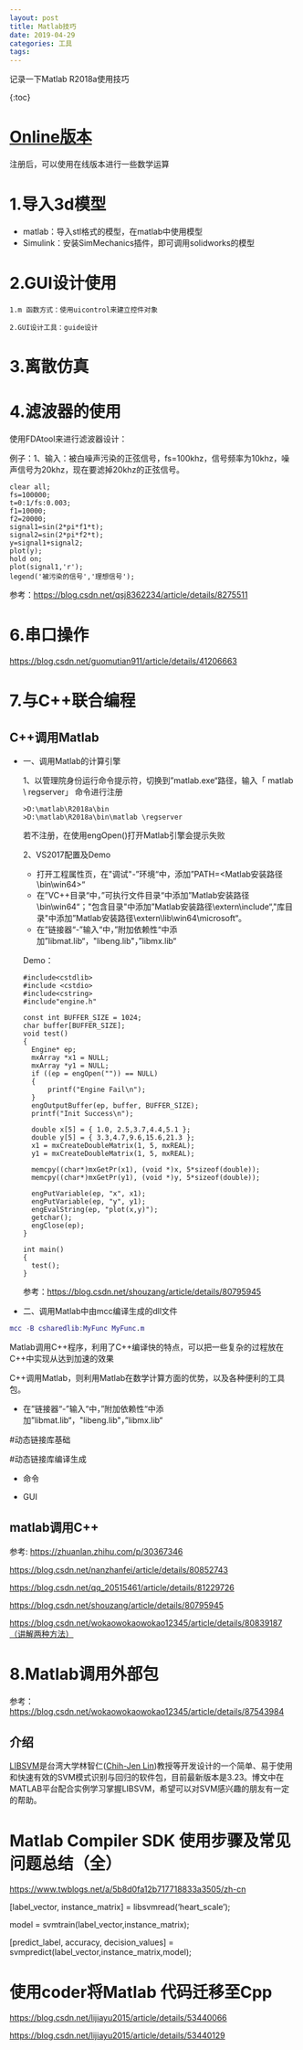```yaml
---
layout: post
title: Matlab技巧
date: 2019-04-29 
categories: 工具
tags: 
---
```

记录一下Matlab R2018a使用技巧

{:toc}

# [Online版本](https://matlab.mathworks.com/)
注册后，可以使用在线版本进行一些数学运算

# 1.导入3d模型
- matlab：导入stl格式的模型，在matlab中使用模型
- Simulink：安装SimMechanics插件，即可调用solidworks的模型

# 2.GUI设计使用
    1.m 函数方式：使用uicontrol来建立控件对象
    
    2.GUI设计工具：guide设计

# 3.离散仿真



# 4.滤波器的使用

使用FDAtool来进行滤波器设计：

例子：1、输入：被白噪声污染的正弦信号，fs=100khz，信号频率为10khz，噪声信号为20khz，现在要滤掉20khz的正弦信号。

```
clear all;
fs=100000;
t=0:1/fs:0.003;
f1=10000;
f2=20000;
signal1=sin(2*pi*f1*t);
signal2=sin(2*pi*f2*t);
y=signal1+signal2;
plot(y);
hold on;
plot(signal1,'r');
legend('被污染的信号','理想信号');
```

参考：https://blog.csdn.net/qsj8362234/article/details/8275511

# 6.串口操作

<https://blog.csdn.net/guomutian911/article/details/41206663>

# 7.与C++联合编程

## C++调用Matlab

- 一、调用Matlab的计算引擎

  1、以管理院身份运行命令提示符，切换到”matlab.exe“路径，输入「 matlab  \ regserver」 命令进行注册

  ```
  >D:\matlab\R2018a\bin
  >D:\matlab\R2018a\bin\matlab \regserver
  ```

  若不注册，在使用engOpen()打开Matlab引擎会提示失败

  

  2、VS2017配置及Demo

  - 打开工程属性页，在"调试"-”环境“中，添加”PATH=<Matlab安装路径\bin\win64>“
  - 在”VC++目录“中，”可执行文件目录“中添加”Matlab安装路径\bin\win64“；"包含目录"中添加”Matlab安装路径\extern\include“,"库目录"中添加”Matlab安装路径\extern\lib\win64\microsoft“。
  - 在”链接器“-”输入“中，”附加依赖性“中添加”libmat.lib“，"libeng.lib"，”libmx.lib“

  Demo：

  ```
  #include<cstdlib>
  #include <cstdio>
  #include<cstring>
  #include"engine.h"
  
  const int BUFFER_SIZE = 1024;
  char buffer[BUFFER_SIZE];
  void test()
  {
  	Engine* ep;
  	mxArray *x1 = NULL;
  	mxArray *y1 = NULL;
  	if ((ep = engOpen("")) == NULL)
  	{
  		printf("Engine Fail\n");
  	}
  	engOutputBuffer(ep, buffer, BUFFER_SIZE);
  	printf("Init Success\n");
  
  	double x[5] = { 1.0, 2.5,3.7,4.4,5.1 };
  	double y[5] = { 3.3,4.7,9.6,15.6,21.3 };
  	x1 = mxCreateDoubleMatrix(1, 5, mxREAL);
  	y1 = mxCreateDoubleMatrix(1, 5, mxREAL);
  
  	memcpy((char*)mxGetPr(x1), (void *)x, 5*sizeof(double));
  	memcpy((char*)mxGetPr(y1), (void *)y, 5*sizeof(double));
  
  	engPutVariable(ep, "x", x1);
  	engPutVariable(ep, "y", y1);
  	engEvalString(ep, "plot(x,y)");
  	getchar();
  	engClose(ep);
  }
  
  int main()
  {
  	test();
  }
  ```

  参考：https://blog.csdn.net/shouzang/article/details/80795945

- 二、调用Matlab中由mcc编译生成的dll文件

```matlab
mcc -B csharedlib:MyFunc MyFunc.m
```

Matlab调用C++程序，利用了C++编译快的特点，可以把一些复杂的过程放在C++中实现从达到加速的效果

C++调用Matlab，则利用Matlab在数学计算方面的优势，以及各种便利的工具包。



- 在”链接器“-”输入“中，”附加依赖性“中添加”libmat.lib“，"libeng.lib"，”libmx.lib“

#动态链接库基础



#动态链接库编译生成

- 命令



- GUI





## matlab调用C++



参考: https://zhuanlan.zhihu.com/p/30367346

https://blog.csdn.net/nanzhanfei/article/details/80852743

https://blog.csdn.net/qq_20515461/article/details/81229726

https://blog.csdn.net/shouzang/article/details/80795945

https://blog.csdn.net/wokaowokaowokao12345/article/details/80839187（讲解两种方法）



# 8.Matlab调用外部包

参考：https://blog.csdn.net/wokaowokaowokao12345/article/details/87543984

## 介绍

[LIBSVM](https://www.csie.ntu.edu.tw/~cjlin/libsvm/index.html)是台湾大学林智仁([Chih-Jen Lin](https://www.csie.ntu.edu.tw/~cjlin/index.html))教授等开发设计的一个简单、易于使用和快速有效的SVM模式识别与回归的软件包，目前最新版本是3.23。博文中在MATLAB平台配合实例学习掌握LIBSVM，希望可以对SVM感兴趣的朋友有一定的帮助。

# Matlab Compiler SDK 使用步骤及常见问题总结（全）

https://www.twblogs.net/a/5b8d0fa12b717718833a3505/zh-cn

[label_vector, instance_matrix] = libsvmread(‘heart_scale’);

model = svmtrain(label_vector,instance_matrix);

[predict_label, accuracy, decision_values] = svmpredict(label_vector,instance_matrix,model);

# 使用coder将Matlab 代码迁移至Cpp

https://blog.csdn.net/lijiayu2015/article/details/53440066

https://blog.csdn.net/lijiayu2015/article/details/53440129

